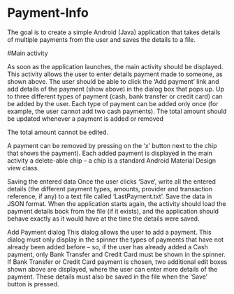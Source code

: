 # Payment-Info
The goal is to create a simple Android (Java) application that takes details of multiple payments from the user and
saves the details to a file.


#Main activity


As soon as the application launches, the main activity should be displayed. This activity allows the user to enter
details payment made to someone, as shown above.
The user should be able to click the ‘Add payment’ link and add details of the payment (show above) in the dialog
box that pops up.
Up to three different types of payment (cash, bank transfer or credit card) can be added by the user. Each type of
payment can be added only once (for example, the user cannot add two cash payments).
The total amount should be updated whenever a payment is added or removed

 The total amount cannot be edited. 



A payment can be removed by pressing on the ‘x’ button next to the chip that shows the payment).
Each added payment is displayed in the main activity a delete-able chip – a chip is a standard Android Material
Design view class.


Saving the entered data
Once the user clicks ‘Save’, write all the entered details (the different payment types, amounts, provider and
transaction reference, if any) to a text file called ‘LastPayment.txt’. Save the data in JSON format.
When the application starts again, the activity should load the payment details back from the file (if it exists), and
the application should behave exactly as it would have at the time the details were saved.



Add Payment dialog
This dialog allows the user to add a payment.
This dialog must only display in the spinner the types of payments that have not already been added before – so, if
the user has already added a Cash payment, only Bank Transfer and Credit Card must be shown in the spinner.
If Bank Transfer or Credit Card payment is chosen, two additional edit boxes shown above are displayed, where the
user can enter more details of the payment. These details must also be saved in the file when the ‘Save’ button is
pressed.
